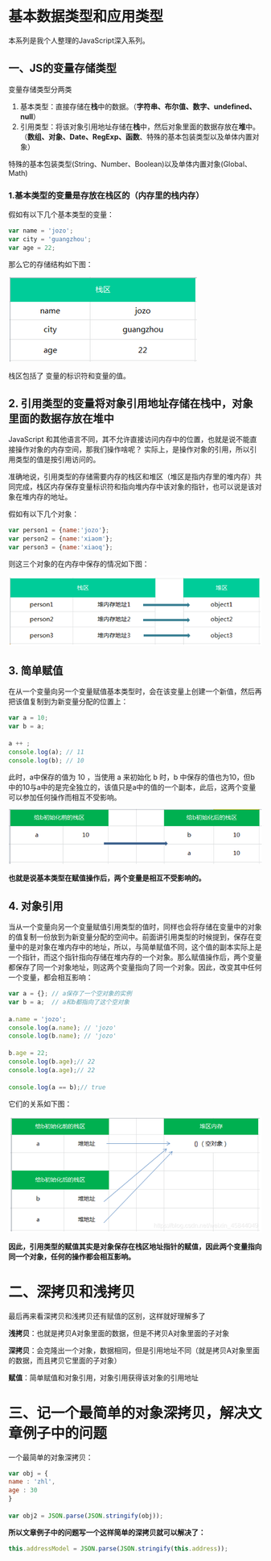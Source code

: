 # 基本数据类型和应用类型

本系列是我个人整理的JavaScript深入系列。

## 一、JS的变量存储类型

变量存储类型分两类

1. 基本类型：直接存储在**栈**中的数据。（**字符串、布尔值、数字、undefined、null**）
2. 引用类型：将该对象引用地址存储在**栈**中，然后对象里面的数据存放在**堆**中。（**数组、对象、Date、RegExp、函数**、特殊的基本包装类型以及单体内置对象）

特殊的基本包装类型(String、Number、Boolean)以及单体内置对象(Global、Math)

### 1.基本类型的变量是存放在栈区的（内存里的栈内存）

假如有以下几个基本类型的变量：

```js
var name = 'jozo';
var city = 'guangzhou';
var age = 22;
```

那么它的存储结构如下图：

![在这里插入图片描述](../../assert/68747470733a2f2f696d672d626c6f672e6373646e696d672e636e2f32303230303930393138353130333737392e706e67237069635f63656e746572.png)

栈区包括了 变量的标识符和变量的值。

## 2. 引用类型的变量将对象引用地址存储在栈中，对象里面的数据存放在堆中

JavaScript 和其他语言不同，其不允许直接访问内存中的位置，也就是说不能直接操作对象的内存空间，那我们操作啥呢？ 实际上，是操作对象的引用，所以引用类型的值是按引用访问的。

准确地说，引用类型的存储需要内存的栈区和堆区（堆区是指内存里的堆内存）共同完成，栈区内存保存变量标识符和指向堆内存中该对象的指针，也可以说是该对象在堆内存的地址。

假如有以下几个对象：

```js
var person1 = {name:'jozo'};
var person2 = {name:'xiaom'};
var person3 = {name:'xiaoq'};
```

则这三个对象的在内存中保存的情况如下图：

![在这里插入图片描述](../../assert/68747470733a2f2f696d672d626c6f672e6373646e696d672e636e2f32303230303930393138353731343136382e706e67237069635f63656e746572.png)

## 3. 简单赋值

在从一个变量向另一个变量赋值基本类型时，会在该变量上创建一个新值，然后再把该值复制到为新变量分配的位置上：

```js
var a = 10;
var b = a;

a ++ ;
console.log(a); // 11
console.log(b); // 10
```

此时，a中保存的值为 10 ，当使用 a 来初始化 b 时，b 中保存的值也为10，但b中的10与a中的是完全独立的，该值只是a中的值的一个副本，此后，这两个变量可以参加任何操作而相互不受影响。

![1](../../assert/68747470733a2f2f696d672d626c6f672e6373646e696d672e636e2f32303230303930393139313633343737362e706e67237069635f63656e746572.png)

**也就是说基本类型在赋值操作后，两个变量是相互不受影响的。**

## 4. 对象引用

当从一个变量向另一个变量赋值引用类型的值时，同样也会将存储在变量中的对象的值复制一份放到为新变量分配的空间中。前面讲引用类型的时候提到，保存在变量中的是对象在堆内存中的地址，所以，与简单赋值不同，这个值的副本实际上是一个指针，而这个指针指向存储在堆内存的一个对象。那么赋值操作后，两个变量都保存了同一个对象地址，则这两个变量指向了同一个对象。因此，改变其中任何一个变量，都会相互影响：

```js
var a = {}; // a保存了一个空对象的实例
var b = a;  // a和b都指向了这个空对象

a.name = 'jozo';
console.log(a.name); // 'jozo'
console.log(b.name); // 'jozo'

b.age = 22;
console.log(b.age);// 22
console.log(a.age);// 22

console.log(a == b);// true
```

它们的关系如下图：

![6](../../assert/68747470733a2f2f696d672d626c6f672e6373646e696d672e636e2f32303230303930393139313734363536322e706e673f782d6f73732d70726f636573733d696d6167652f77617465726d61726b2c747970655f5a6d46755a33706f5a57356e614.png)

**因此，引用类型的赋值其实是对象保存在栈区地址指针的赋值，因此两个变量指向同一个对象，任何的操作都会相互影响。**

# 二、深拷贝和浅拷贝

最后再来看深拷贝和浅拷贝还有赋值的区别，这样就好理解多了

**浅拷贝**：也就是拷贝A对象里面的数据，但是不拷贝A对象里面的子对象

**深拷贝**：会克隆出一个对象，数据相同，但是引用地址不同（就是拷贝A对象里面的数据，而且拷贝它里面的子对象）

**赋值**：简单赋值和对象引用，对象引用获得该对象的引用地址

# 三、记一个最简单的对象深拷贝，解决文章例子中的问题

一个最简单的对象深拷贝：

```js
var obj = {
name : 'zhl',
age : 30
}

var obj2 = JSON.parse(JSON.stringify(obj));
```

**所以文章例子中的问题写一个这样简单的深拷贝就可以解决了：**

```js
this.addressModel = JSON.parse(JSON.stringify(this.address));
```





